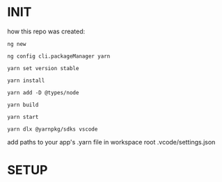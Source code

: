 # INIT
how this repo was created:

`ng new`

`ng config cli.packageManager yarn`

`yarn set version stable`

`yarn install`

`yarn add -D @types/node`

`yarn build`

`yarn start`

`yarn dlx @yarnpkg/sdks vscode`

add  paths to your app's .yarn file in workspace root .vcode/settings.json


# SETUP
